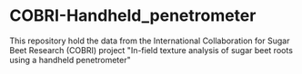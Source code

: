# COBRI-Handheld_penetrometer

This repository hold the data from the International Collaboration for Sugar Beet Research (COBRI) project "In-field texture analysis of sugar beet roots using a handheld penetrometer"
